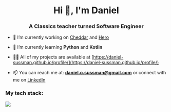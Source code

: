 <h1 align="center">Hi 👋, I'm Daniel</h1>
<h3 align="center">A Classics teacher turned Software Engineer</h3>

- 🔭 I’m currently working on [Cheddar](https://github.com/Ches-ctrl/Cheddar/) and [Hero](www.hero-app.uk)

- 🌱 I’m currently learning **Python** and **Kotlin**

- 👨‍💻 All of my projects are available at [https://daniel-sussman.github.io/profile/](https://daniel-sussman.github.io/profile/)

- 📫 You can reach me at: **daniel.o.sussman@gmail.com** or connect with me on [LinkedIn](https://www.linkedin.com/in/d-sussman/)

<h3 align="left">My tech stack:</h3>
<img src="https://skillicons.dev/icons?i=html,css,kotlin,java,py,js,react,ruby,rails,figma,git,postgres" />
